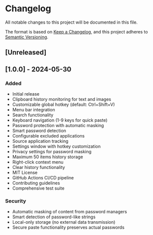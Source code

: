 # Changelog

All notable changes to this project will be documented in this file.

The format is based on [Keep a Changelog](https://keepachangelog.com/en/1.0.0/),
and this project adheres to [Semantic Versioning](https://semver.org/spec/v2.0.0.html).

## [Unreleased]

## [1.0.0] - 2024-05-30

### Added
- Initial release
- Clipboard history monitoring for text and images
- Customizable global hotkey (default: Ctrl+Shift+V)
- Menu bar integration
- Search functionality
- Keyboard navigation (1-9 keys for quick paste)
- Password protection with automatic masking
- Smart password detection
- Configurable excluded applications
- Source application tracking
- Settings window with hotkey customization
- Privacy settings for password masking
- Maximum 50 items history storage
- Right-click context menu
- Clear history functionality
- MIT License
- GitHub Actions CI/CD pipeline
- Contributing guidelines
- Comprehensive test suite

### Security
- Automatic masking of content from password managers
- Smart detection of password-like strings
- Local-only storage (no external data transmission)
- Secure paste functionality preserves actual passwords